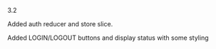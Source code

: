 3.2

Added auth reducer and store slice.

Added LOGIN/LOGOUT buttons and display status with some styling
